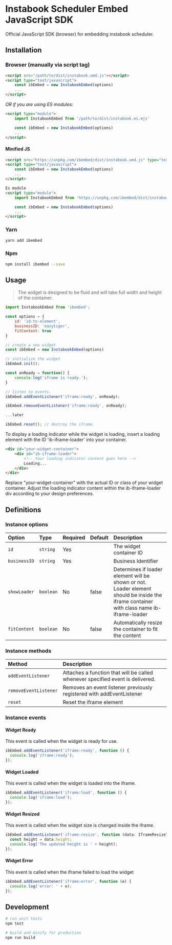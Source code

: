 Instabook Scheduler Embed JavaScript SDK
======================================================================

Official JavaScript SDK (browser) for embedding instabook scheduler.


## Installation

### Browser (manually via script tag)

```html
<script src="/path/to/dist/instabook.umd.js"></script>
<script type="text/javascript">
    const ibEmbed = new InstabookEmbed(options)
    ...
</script>
```

_OR if you are using ES modules:_
```html
<script type="module">
    import InstabookEmbed from '/path/to/dist/instabook.es.mjs'

    const ibEmbed = new InstabookEmbed(options)
    ...
</script>
```

#### Minified JS

```html
<script src="https://unpkg.com/ibembed/dist/instabook.umd.js" type="text/javascript"></script>
<script type="text/javascript">
    const ibEmbed = new InstabookEmbed(options)
    ...
</script>

Es module
<script type="module">
    import InstabookEmbed from 'https://unpkg.com/ibembed/dist/instabook.es.mjs'

    const ibEmbed = new InstabookEmbed(options)
    ...
</script>
```

### Yarn

```sh
yarn add ibembed
```

### Npm

```sh
npm install ibembed --save
```


## Usage

> The widget is designed to be fluid and will take full width and height of the container.

```js
import InstabookEmbed from 'ibembed';

const options = {
    id: 'id-to-element',
    businessID: 'easytiger',
    fitContent: true
}

// create a new widget
const ibEmbed = new InstabookEmbed(options)

// initialize the widget
ibEmbed.init();

const onReady = function() {
    console.log('iframe is ready.');
}

// listen to events.
ibEmbed.addEventListener('iframe:ready', onReady);

ibEmbed.removeEventListener('iframe:ready', onReady);

...later

ibEmbed.reset(); // destroy the iframe.

```
To display a loading indicator while the widget is loading, insert a loading element with the ID 'ib-iframe-loader' into your container.

```html
<div id="your-widget-container">
    <div id="ib-iframe-loader">
        <!-- Your loading indicator content goes here -->
        Loading...
    </div>
</div>
```

Replace "your-widget-container" with the actual ID or class of your widget container. Adjust the loading indicator content within the ib-iframe-loader div according to your design preferences.

## Definitions

### Instance options

| Option       | Type        | Required | Default  | Description                                                                                                                              |
|:-------------|:------------|----------|----------|:-----------------------------------------------------------------------------------------------------------------------------------------|
| `id`         | `string`    | Yes      |          | The widget container ID                                                                                                                  |
| `businessID` | `string`    | Yes      |          | Business Identifier                                                                                                                      |
| `showLoader` | `boolean`   | No       | false    | Determines if loader element will be shown or not. Loader element should be inside the iframe container with class name ib-iframe-loader |
| `fitContent` | `boolean`   | No       | false    | Automatically resize the container to fit the content                                                                                    |

### Instance methods

| Method                | Description                                                                    |
|:----------------------|:-------------------------------------------------------------------------------|
| `addEventListener`    | Attaches a function that will be called whenever specified event is delivered. |
| `removeEventListener` | Removes an event listener previously registered with addEventListener          |
| `reset`               | Reset the iframe element                                                       |

### Instance events

#### Widget Ready
This event is called when the widget is ready for use. 
```js
ibEmbed.addEventListener('iframe:ready', function () {
  console.log('iframe:ready');
});
```
#### Widget Loaded
This event is called when the widget is loaded into the iframe.
```js
ibEmbed.addEventListener('iframe:load', function () {
  console.log('iframe:load');
});
```
#### Widget Resized
This event is called when the widget size is changed inside the iframe.
```js
ibEmbed.addEventListener('iframe:resize', function (data: IframeResizeType) {
  const height = data.height;
  console.log('The updated height is ' + height);
});
```
#### Widget Error
This event is called when the iframe failed to load the widget
```js
ibEmbed.addEventListener('iframe:error', function (e) {
  console.log('error: ' + e);
});
```

## Development
```sh
# run unit tests
npm test

# build and minify for production
npm run build
```

